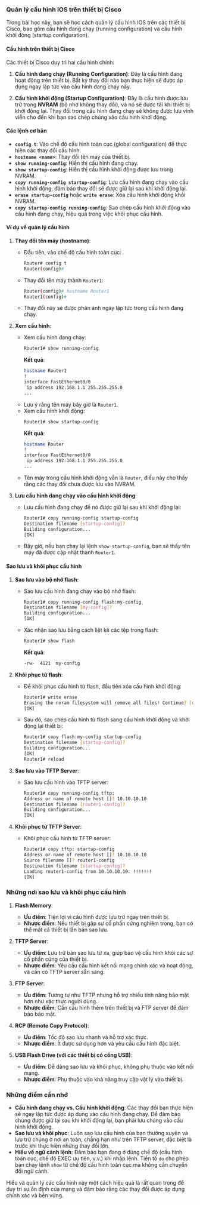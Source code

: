 ### Quản lý cấu hình IOS trên thiết bị Cisco

Trong bài học này, bạn sẽ học cách quản lý cấu hình IOS trên các thiết bị Cisco, bao gồm cấu hình đang chạy (running configuration) và cấu hình khởi động (startup configuration).

#### Cấu hình trên thiết bị Cisco

Các thiết bị Cisco duy trì hai cấu hình chính:

1. **Cấu hình đang chạy (Running Configuration)**: Đây là cấu hình đang hoạt động trên thiết bị. Bất kỳ thay đổi nào bạn thực hiện sẽ được áp dụng ngay lập tức vào cấu hình đang chạy này.

2. **Cấu hình khởi động (Startup Configuration)**: Đây là cấu hình được lưu trữ trong **NVRAM** (bộ nhớ không thay đổi), và nó sẽ được tải khi thiết bị khởi động lại. Thay đổi trong cấu hình đang chạy sẽ không được lưu vĩnh viễn cho đến khi bạn sao chép chúng vào cấu hình khởi động.

#### Các lệnh cơ bản

- **`config t`**: Vào chế độ cấu hình toàn cục (global configuration) để thực hiện các thay đổi cấu hình.
- **`hostname <name>`**: Thay đổi tên máy của thiết bị.
- **`show running-config`**: Hiển thị cấu hình đang chạy.
- **`show startup-config`**: Hiển thị cấu hình khởi động được lưu trong NVRAM.
- **`copy running-config startup-config`**: Lưu cấu hình đang chạy vào cấu hình khởi động, đảm bảo thay đổi sẽ được giữ lại sau khi khởi động lại.
- **`erase startup-config`** hoặc **`write erase`**: Xóa cấu hình khởi động khỏi NVRAM.
- **`copy startup-config running-config`**: Sao chép cấu hình khởi động vào cấu hình đang chạy, hiệu quả trong việc khôi phục cấu hình.

#### Ví dụ về quản lý cấu hình

1. **Thay đổi tên máy (hostname)**:
   - Đầu tiên, vào chế độ cấu hình toàn cục:
     ```bash
     Router# config t
     Router(config)#
     ```
   - Thay đổi tên máy thành `Router1`:
     ```bash
     Router(config)# hostname Router1
     Router1(config)#
     ```
   - Thay đổi này sẽ được phản ánh ngay lập tức trong cấu hình đang chạy.

2. **Xem cấu hình**:
   - Xem cấu hình đang chạy:
     ```bash
     Router1# show running-config
     ```
     **Kết quả**:
     ```bash
     hostname Router1
     !
     interface FastEthernet0/0
      ip address 192.168.1.1 255.255.255.0
     ...
     ```
   - Lưu ý rằng tên máy bây giờ là `Router1`.
   - Xem cấu hình khởi động:
     ```bash
     Router1# show startup-config
     ```
     **Kết quả**:
     ```bash
     hostname Router
     !
     interface FastEthernet0/0
      ip address 192.168.1.1 255.255.255.0
     ...
     ```
   - Tên máy trong cấu hình khởi động vẫn là `Router`, điều này cho thấy rằng các thay đổi chưa được lưu vào NVRAM.

3. **Lưu cấu hình đang chạy vào cấu hình khởi động**:
   - Lưu cấu hình đang chạy để nó được giữ lại sau khi khởi động lại:
     ```bash
     Router1# copy running-config startup-config
     Destination filename [startup-config]?
     Building configuration...
     [OK]
     ```
   - Bây giờ, nếu bạn chạy lại lệnh `show startup-config`, bạn sẽ thấy tên máy đã được cập nhật thành `Router1`.

#### Sao lưu và khôi phục cấu hình

1. **Sao lưu vào bộ nhớ flash**:
   - Sao lưu cấu hình đang chạy vào bộ nhớ flash:
     ```bash
     Router1# copy running-config flash:my-config
     Destination filename [my-config]?
     Building configuration...
     [OK]
     ```
   - Xác nhận sao lưu bằng cách liệt kê các tệp trong flash:
     ```bash
     Router1# show flash
     ```
     **Kết quả**:
     ```bash
     -rw-  4121  my-config
     ```

2. **Khôi phục từ flash**:
   - Để khôi phục cấu hình từ flash, đầu tiên xóa cấu hình khởi động:
     ```bash
     Router1# write erase
     Erasing the nvram filesystem will remove all files! Continue? [confirm]
     [OK]
     ```
   - Sau đó, sao chép cấu hình từ flash sang cấu hình khởi động và khởi động lại thiết bị:
     ```bash
     Router1# copy flash:my-config startup-config
     Destination filename [startup-config]?
     Building configuration...
     [OK]
     Router1# reload
     ```

3. **Sao lưu vào TFTP Server**:
   - Sao lưu cấu hình vào TFTP server:
     ```bash
     Router1# copy running-config tftp:
     Address or name of remote host []? 10.10.10.10
     Destination filename [router1-config]?
     Building configuration...
     [OK]
     ```

4. **Khôi phục từ TFTP Server**:
   - Khôi phục cấu hình từ TFTP server:
     ```bash
     Router1# copy tftp: startup-config
     Address or name of remote host []? 10.10.10.10
     Source filename []? router1-config
     Destination filename [startup-config]?
     Loading router1-config from 10.10.10.10: !!!!!!!
     [OK]
     ```

### Những nơi sao lưu và khôi phục cấu hình

1. **Flash Memory**:
   - **Ưu điểm**: Tiện lợi vì cấu hình được lưu trữ ngay trên thiết bị.
   - **Nhược điểm**: Nếu thiết bị gặp sự cố phần cứng nghiêm trọng, bạn có thể mất cả thiết bị lẫn bản sao lưu.

2. **TFTP Server**:
   - **Ưu điểm**: Lưu trữ bản sao lưu từ xa, giúp bảo vệ cấu hình khỏi các sự cố phần cứng của thiết bị.
   - **Nhược điểm**: Yêu cầu cấu hình kết nối mạng chính xác và hoạt động, và cần có TFTP server sẵn sàng.

3. **FTP Server**:
   - **Ưu điểm**: Tương tự như TFTP nhưng hỗ trợ nhiều tính năng bảo mật hơn như xác thực người dùng.
   - **Nhược điểm**: Cần cấu hình thêm trên thiết bị và FTP server để đảm bảo bảo mật.

4. **RCP (Remote Copy Protocol)**:
   - **Ưu điểm**: Tốc độ sao lưu nhanh và hỗ trợ xác thực.
   - **Nhược điểm**: Ít được sử dụng hơn và yêu cầu cấu hình đặc biệt.

5. **USB Flash Drive (với các thiết bị có cổng USB)**:
   - **Ưu điểm**: Dễ dàng sao lưu và khôi phục, không phụ thuộc vào kết nối mạng.
   - **Nhược điểm**: Phụ thuộc vào khả năng truy cập vật lý vào thiết bị.

### Những điểm cần nhớ

- **Cấu hình đang chạy vs. Cấu hình khởi động**: Các thay đổi bạn thực hiện sẽ ngay lập tức được áp dụng vào cấu hình đang chạy. Để đảm bảo chúng được giữ lại sau khi khởi động lại, bạn phải lưu chúng vào cấu hình khởi động.
- **Sao lưu và khôi phục**: Luôn sao lưu cấu hình của bạn thường xuyên và lưu trữ chúng ở nơi an toàn, chẳng hạn như trên TFTP server, đặc biệt là trước khi thực hiện những thay đổi lớn.
- **Hiểu về ngữ cảnh lệnh**: Đảm bảo bạn đang ở đúng chế độ (cấu hình toàn cục, chế độ EXEC ưu tiên, v.v.) khi nhập lệnh. Tiền tố `do` cho phép bạn chạy lệnh `show` từ chế độ cấu hình toàn cục mà không cần chuyển đổi ngữ cảnh.

Hiểu và quản lý các cấu hình này một cách hiệu quả là rất quan trọng để duy trì sự ổn định của mạng và đảm bảo rằng các thay đổi được áp dụng chính xác và bền vững.
